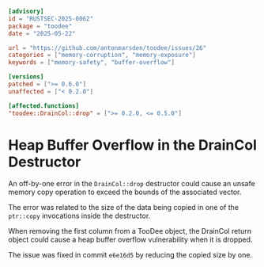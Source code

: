 ```toml
[advisory]
id = "RUSTSEC-2025-0062"
package = "toodee"
date = "2025-05-22"

url = "https://github.com/antonmarsden/toodee/issues/26"
categories = ["memory-corruption", "memory-exposure"]
keywords = ["memory-safety", "buffer-overflow"]

[versions]
patched = [">= 0.6.0"]
unaffected = ["< 0.2.0"]

[affected.functions]
"toodee::DrainCol::drop" = [">= 0.2.0, <= 0.5.0"]
```

# Heap Buffer Overflow in the DrainCol Destructor

An off-by-one error in the `DrainCol::drop` destructor could cause an unsafe memory copy
operation to exceed the bounds of the associated vector.

The error was related to the size of the data being copied in one of the `ptr::copy`
invocations inside the destructor.

When removing the first column from a TooDee object, the DrainCol return object could cause
a heap buffer overflow vulnerability when it is dropped.

The issue was fixed in commit `e6e16d5` by reducing the copied size by one.
